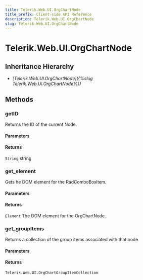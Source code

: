 ```yaml
---
title: Telerik.Web.UI.OrgChartNode
title_prefix: Client-side API Reference
description: Telerik.Web.UI.OrgChartNode
slug: Telerik.Web.UI.OrgChartNode
---
```


# Telerik.Web.UI.OrgChartNode  

## Inheritance Hierarchy

* *[Telerik.Web.UI.OrgChartNode]({%slug Telerik.Web.UI.OrgChartNode%})*


## Methods

###  getID

Returns the ID of the current Node.

#### Parameters

#### Returns

`String` string

### get_element

Gets he DOM element for the RadComboBoxItem.

#### Parameters

#### Returns

`Element` The DOM element for the OrgChartNode.
### get_groupItems

Returns a collection of the group items associated with that node

#### Parameters

#### Returns

`Telerik.Web.UI.OrgChartGroupItemCollection`


